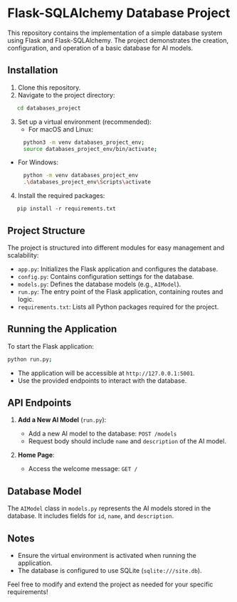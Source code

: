 # Flask-SQLAlchemy Database Project

This repository contains the implementation of a simple database system using Flask and Flask-SQLAlchemy. The project demonstrates the creation, configuration, and operation of a basic database for AI models.

## Installation

1. Clone this repository.
2. Navigate to the project directory:
```bash
   cd databases_project
```
3. Set up a virtual environment (recommended):
   - For macOS and Linux:
```bash
     python3 -m venv databases_project_env;
     source databases_project_env/bin/activate;
```
   - For Windows:
```bash
     python -m venv databases_project_env
     .\databases_project_env\Scripts\activate
```
4. Install the required packages:
```shell
   pip install -r requirements.txt
```

## Project Structure

The project is structured into different modules for easy management and scalability:

- `app.py`: Initializes the Flask application and configures the database.
- `config.py`: Contains configuration settings for the database.
- `models.py`: Defines the database models (e.g., `AIModel`).
- `run.py`: The entry point of the Flask application, containing routes and logic.
- `requirements.txt`: Lists all Python packages required for the project.

## Running the Application

To start the Flask application:

```bash
python run.py;
```

- The application will be accessible at `http://127.0.0.1:5001`.
- Use the provided endpoints to interact with the database.

## API Endpoints

1. **Add a New AI Model** (`run.py`):
   - Add a new AI model to the database: `POST /models`
   - Request body should include `name` and `description` of the AI model.

2. **Home Page**:
   - Access the welcome message: `GET /`

## Database Model

The `AIModel` class in `models.py` represents the AI models stored in the database. It includes fields for `id`, `name`, and `description`.

## Notes

- Ensure the virtual environment is activated when running the application.
- The database is configured to use SQLite (`sqlite:///site.db`).

Feel free to modify and extend the project as needed for your specific requirements!